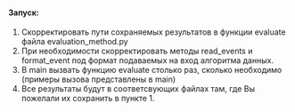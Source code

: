 #### Запуск:
1. Скорректировать пути сохраняемых результатов в функции evaluate файла evaluation_method.py
2. При необходимости скорректировать методы read_events и format_event под формат подаваемых на вход алгоритма данных. 
3. В main вызвать функцию evaluate столько раз, сколько необходимо (примеры вызова представлены в main)
4. Все результаты будут в соответсвующих файлах там, где Вы пожелали их сохранить в пункте 1.
